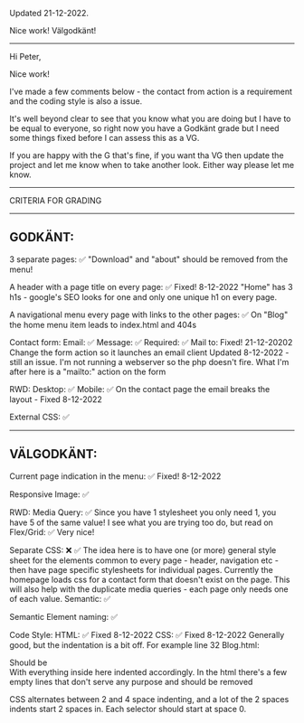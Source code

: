 Updated 21-12-2022. 

Nice work! Välgodkänt!

*************************************

Hi Peter,

Nice work!

I've made a few comments below - the contact from action is a requirement and the coding style is also a issue.

It's well beyond clear to see that you know what you are doing but I have to be equal to everyone, so right now you have a Godkänt grade but I need some things fixed before I can assess this as a VG.

If you are happy with the G that's fine, if you want tha VG then update the project and let me know when to take another look. Either way please let me know.

*************************************

CRITERIA FOR GRADING

*************************************

GODKÄNT:
-------------------------------------

3 separate pages: ✅
"Download" and "about" should be removed from the menu!

A header with a page title on every page: ✅ 
Fixed! 8-12-2022
"Home" has 3 h1s - google's SEO looks for one and only one unique h1 on every page.

A navigational menu every page with links to the other pages: ✅ 
On "Blog" the home menu item leads to index.html and 404s

Contact form:
    Email: ✅
    Message: ✅
    Required: ✅
    Mail to: Fixed! 21-12-20202
    Change the form action so it launches an email client
    Updated 8-12-2022 - still an issue. I'm not running a webserver so the php doesn't fire. What I'm after here is a "mailto:" action on the form

RWD:
    Desktop: ✅
    Mobile: ✅
    On the contact page the email breaks the layout - Fixed 8-12-2022

External CSS: ✅

-------------------------------------

VÄLGODKÄNT:
-------------------------------------

Current page indication in the menu: ✅ Fixed! 8-12-2022

Responsive Image: ✅

RWD:
  Media Query: ✅
  Since you have 1 stylesheet you only need 1, you have 5 of the same value! I see what you are trying too do, but read on
  Flex/Grid: ✅
  Very nice!

Separate CSS: ❌ ✅
  The idea here is to have one (or more) general style sheet for the elements common to every page - header, navigation etc - then have page specific stylesheets for individual pages.
  Currently the homepage loads css for a contact form that doesn't exist on the page.
  This will also help with the duplicate media queries - each page only needs one of each value. 
  Semantic: ✅

Semantic Element naming: ✅

Code Style:
  HTML: ✅ Fixed 8-12-2022
  CSS: ✅ Fixed 8-12-2022
  Generally good, but the indentation is a bit off. For example line 32 Blog.html:
  <section class="blog-content">
  <div class="row">
  <div class="blog-left">
  Should be 
  <section class="blog-content">
      <div class="row">
          <div class="blog-left">
  With everything inside here indented accordingly.
  In the html there's a few empty lines that don't serve any purpose and should be removed

  CSS alternates between 2 and 4 space indenting, and a lot of the 2 spaces indents start 2 spaces in. Each selector should start at space 0.
